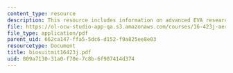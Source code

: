 ```yaml
---
content_type: resource
description: This resource includes information on advanced EVA research.
file: https://ol-ocw-studio-app-qa.s3.amazonaws.com/courses/16-423j-aerospace-biomedical-and-life-support-engineering-spring-2006/809a713031a0f70e7c8b6f907414d374_biosuitmit16423j.pdf
file_type: application/pdf
parent_uid: 662ca147-ffa5-5dc6-d152-f9a825ee8e03
resourcetype: Document
title: biosuitmit16423j.pdf
uid: 809a7130-31a0-f70e-7c8b-6f907414d374
---
```

